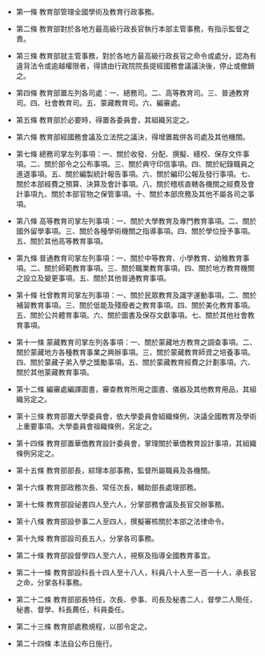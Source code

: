 * 第一條 教育部管理全國學術及教育行政事務。

* 第二條 教育部對於各地方最高級行政長官執行本部主管事務，有指示監督之責。

* 第三條 教育部就主管事務，對於各地方最高級行政長官之命令或處分，認為有違背法令或逾越權限者，得請由行政院院長提經國務會議議決後，停止或撤銷之。

* 第四條 教育部置左列各司處：一、總務司。二、高等教育司。三、普通教育司。四、社會教育司。五、蒙藏教育司。六、編審處。

* 第五條 教育部於必要時，得置各委員會，其組織另定之。

* 第六條 教育部經國務會議及立法院之議決，得增置裁併各司處及其他機關。

* 第七條 總務司掌左列事項：一、關於收發、分配、撰擬、繕校、保存文件事項。二、關於部令之公布事項。三、關於典守印信事項。四、關於紀錄職員之進退事項。五、關於編製統計報告事項。六、關於編印公報及發行事項。七、關於本部經費之預算、決算及會計事項。八、關於稽核直轄各機關之經費及會計事項九、關於本部官物之保管事項。十、關於本部庶務及其他不屬各司之事項。

* 第八條 高等教育司掌左列事項：一、關於大學教育及專門教育事項。二、關於國外留學事項。三、關於各種學術機關之指導事項。四、關於學位授予事項。五、關於其他高等教育事項。

* 第九條 普通教育司掌左列事項：一、關於中等教育、小學教育、幼稚教育事項。二、關於師範教育事項。三、關於職業教育事項。四、關於地方教育機關之設立及變更事項。五、關於其他普通教育事項。

* 第十條 社曾教育司掌左列事項：一、關於民眾教育及識字運動事項。二、關於補習教育事項。三、關於低能及殘廢者之教育事項。四、關於美化教育事項。五、關於公共體育事項。六、關於圖書及保存文獻事項。七、關於其他社會教育事項。

* 第十一條 蒙藏教育司掌左列各事項：一、關於蒙藏地方教育之調查事項。二、關於蒙藏地方各種教育事業之興辦事項。三、關於蒙藏教育師資之培養事項。四、關於蒙藏子弟入學之獎勵事項。五、關於蒙藏教育經費之計劃事項。六、關於其他蒙藏教育事項。

* 第十二條 編審處編譯圖書，審查教育所用之圖書、儀器及其他教育用品，其組織另定之。

* 第十三條 教育部置大學委員會，依大學委員會組織條例，決議全國教育及學術上重要事項。大學委員會祖織條例，另定之。

* 第十四條 教育部置華僑教育設計委員會，掌理關於華僑教育設計事項，其組織條例另定之。

* 第十五條 教育部部長，綜理本部事務，監督所屬職員及各機關。

* 第十六條 教育部政務次長、常任次長，輔助部長處理部務。

* 第十七條 教育部設祕書四人至六人，分掌部務會議及長官交辦事務。

* 第十八條 教育部設參事二人至四人，撰擬審核關於本部之法律命令。

* 第十九條 教育部設司長五人，分掌各司事務。

* 第二十條 教育部設督學四人至六人，視察及指導全國教育事宜。

* 第二十一條 教育部設科長十四人至十八人，科員八十人至一百一十人，承長官之命，分掌各科事務。

* 第二十二條 教育部部長特任，次長、參事、司長及秘書二人，督學二人簡任，秘書、督學、科長薦任，科員委任。

* 第二十三條 教育部處務規程，以部令定之。

* 第二十四條 本法自公布日施行。


